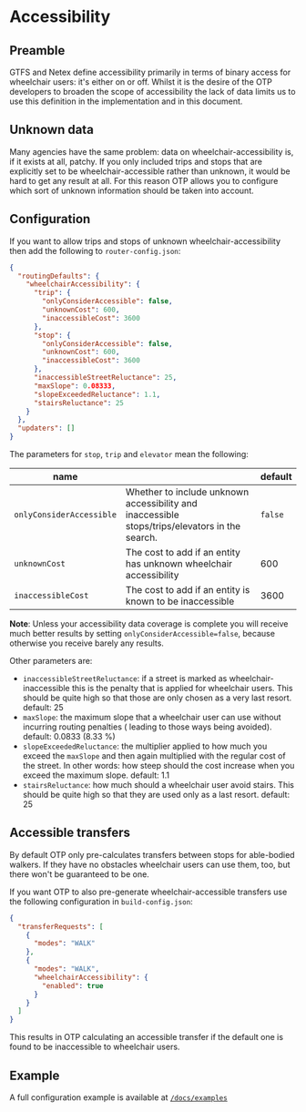 # Accessibility

## Preamble

GTFS and Netex define accessibility primarily in terms of binary access for wheelchair users: it's
either on or off. Whilst it is the desire of the OTP developers to broaden the scope of
accessibility the lack of data limits us to use this definition in the implementation and in this
document.

## Unknown data

Many agencies have the same problem: data on wheelchair-accessibility is, if it exists at all,
patchy. If you only included trips and stops that are explicitly set to be wheelchair-accessible
rather than unknown, it would be hard to get any result at all. For this reason OTP allows you to
configure which sort of unknown information should be taken into account.

## Configuration

If you want to allow trips and stops of unknown wheelchair-accessibility then add the following to
`router-config.json`:

```json
{
  "routingDefaults": {
    "wheelchairAccessibility": {
      "trip": {
        "onlyConsiderAccessible": false,
        "unknownCost": 600,
        "inaccessibleCost": 3600
      },
      "stop": {
        "onlyConsiderAccessible": false,
        "unknownCost": 600,
        "inaccessibleCost": 3600
      },
      "inaccessibleStreetReluctance": 25,
      "maxSlope": 0.08333,
      "slopeExceededReluctance": 1.1,
      "stairsReluctance": 25
    }
  },
  "updaters": []
}
```

The parameters for `stop`, `trip` and `elevator` mean the following:

| name                     |                                                                                                | default |
|--------------------------|------------------------------------------------------------------------------------------------|---------|
| `onlyConsiderAccessible` | Whether to include unknown accessibility and inaccessible stops/trips/elevators in the search. | `false` |
| `unknownCost`            | The cost to add if an entity has unknown wheelchair accessibility                              | 600     |
| `inaccessibleCost`       | The cost to add if an entity is known to be inaccessible                                       | 3600    |

**Note**: Unless your accessibility data coverage is complete you will receive much better results
by setting `onlyConsiderAccessible=false`, because otherwise you receive barely any results.

Other parameters are:

- `inaccessibleStreetReluctance`: if a street is marked as wheelchair-inaccessible this is the
  penalty that is applied for wheelchair users. This should be quite high so that those are only
  chosen as a very last resort. default: 25
- `maxSlope`: the maximum slope that a wheelchair user can use without incurring routing penalties (
  leading to those ways being avoided). default: 0.0833 (8.33 %)
- `slopeExceededReluctance`: the multiplier applied to how much you exceed the `maxSlope` and then
  again multiplied with the regular cost of the street. In other words: how steep should the cost
  increase when you exceed the maximum slope. default: 1.1
- `stairsReluctance`: how much should a wheelchair user avoid stairs. This should be quite high so
  that they are used only as a last resort. default: 25

## Accessible transfers

By default OTP only pre-calculates transfers between stops for able-bodied walkers. If they have no
obstacles wheelchair users can use them, too, but there won't be guaranteed to be one.

If you want OTP to also pre-generate wheelchair-accessible transfers use the following configuration
in `build-config.json`:

```json
{
  "transferRequests": [
    {
      "modes": "WALK"
    },
    {
      "modes": "WALK",
      "wheelchairAccessibility": {
        "enabled": true
      }
    }
  ]
}
```

This results in OTP calculating an accessible transfer if the default one is found to be
inaccessible to wheelchair users.

## Example

A full configuration example is available
at [`/docs/examples`](https://github.com/opentripplanner/OpenTripPlanner/tree/dev-2.x/docs/examples/ibi)